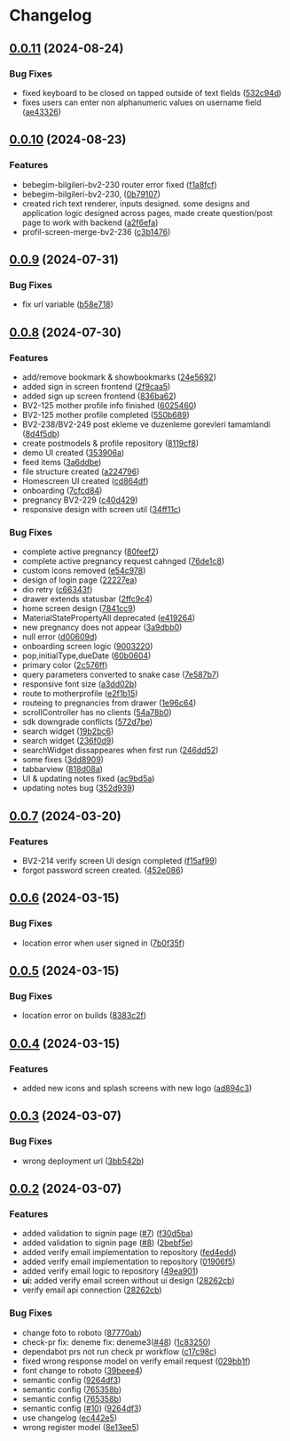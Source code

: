 # Changelog

## [0.0.11](https://github.com/av-erencelik/biberon/compare/biberon-v0.0.10...biberon-v0.0.11) (2024-08-24)


### Bug Fixes

* fixed keyboard to be closed on tapped outside of text fields ([532c94d](https://github.com/av-erencelik/biberon/commit/532c94dddc5c617ff2d9bf007df3ce44366e97bd))
* fixes users can enter non alphanumeric values on username field ([ae43326](https://github.com/av-erencelik/biberon/commit/ae433261fabf1a5a7077cdbb1fdcfc323ec52dfd))

## [0.0.10](https://github.com/av-erencelik/biberon/compare/biberon-v0.0.9...biberon-v0.0.10) (2024-08-23)


### Features

* bebegim-bilgileri-bv2-230 router error fixed ([f1a8fcf](https://github.com/av-erencelik/biberon/commit/f1a8fcffed5522e73901a755b25eb4177bc62421))
* bebegim-bilgileri-bv2-230, ([0b79107](https://github.com/av-erencelik/biberon/commit/0b79107703dd414d62ee12d76794dcecf5f3afb7))
* created rich text renderer, inputs designed. some designs and application logic designed across pages, made create question/post page to work with backend ([a2f6efa](https://github.com/av-erencelik/biberon/commit/a2f6efa38c7bc2c10d39fd40e5bacec8c8bb1410))
* profil-screen-merge-bv2-236 ([c3b1476](https://github.com/av-erencelik/biberon/commit/c3b14763beb6d45c8862dcda0b81d319ef604df3))

## [0.0.9](https://github.com/av-erencelik/biberon/compare/biberon-v0.0.8...biberon-v0.0.9) (2024-07-31)


### Bug Fixes

* fix url variable ([b58e718](https://github.com/av-erencelik/biberon/commit/b58e71812a6c19639e5a04d68fea3302e761eed5))

## [0.0.8](https://github.com/av-erencelik/biberon/compare/biberon-v0.0.7...biberon-v0.0.8) (2024-07-30)


### Features

* add/remove bookmark & showbookmarks ([24e5692](https://github.com/av-erencelik/biberon/commit/24e56927e1da36bfd123dfcce042447ee38807fd))
* added sign in screen frontend ([2f9caa5](https://github.com/av-erencelik/biberon/commit/2f9caa57f3dec493edbf24d671f33dbbecbc27b7))
* added sign up screen frontend ([836ba62](https://github.com/av-erencelik/biberon/commit/836ba62c1f11a3f4ae314250c3104d257982c9ba))
* BV2-125  mother profile info finished ([6025460](https://github.com/av-erencelik/biberon/commit/60254609b37b6f83ce365ee4f05e44142a0ffea8))
* BV2-125 mother profile completed ([550b689](https://github.com/av-erencelik/biberon/commit/550b689e73b8ba7d7e428191155b1a2b57bd5610))
* BV2-238/BV2-249 post ekleme ve duzenleme gorevleri tamamlandi ([8d4f5db](https://github.com/av-erencelik/biberon/commit/8d4f5db864b222fb4a8059165dc45aecaab6cfcd))
* create postmodels & profile repository ([8119cf8](https://github.com/av-erencelik/biberon/commit/8119cf87797433f64f4922836c290167a55d5904))
* demo UI created ([353906a](https://github.com/av-erencelik/biberon/commit/353906a02ca5485e51da4486c26da08ce7b6e350))
* feed items ([3a6ddbe](https://github.com/av-erencelik/biberon/commit/3a6ddbec3d3f546b4ef503feef2ba231ba493e68))
* file structure created ([a224796](https://github.com/av-erencelik/biberon/commit/a22479672ef99aad2e324e27f63bdf908ead3028))
* Homescreen UI created ([cd864df](https://github.com/av-erencelik/biberon/commit/cd864dfdae30e4c1f4ea3dcb5f7b0c90f3de2292))
* onboarding ([7cfcd84](https://github.com/av-erencelik/biberon/commit/7cfcd84efcd7dc7f2e82866ea1ec49076ad39ebc))
* pregnancy BV2-229 ([c40d429](https://github.com/av-erencelik/biberon/commit/c40d4296023935723d81400da3f6366e204d7b7b))
* responsive design with screen util ([34ff11c](https://github.com/av-erencelik/biberon/commit/34ff11c26c49698e5c1cd99f651556ab341ff59f))


### Bug Fixes

* complete active pregnancy ([80feef2](https://github.com/av-erencelik/biberon/commit/80feef2e1c060f097d005dd79bba26df558000c9))
* complete active pregnancy request cahnged ([76de1c8](https://github.com/av-erencelik/biberon/commit/76de1c8d028658753c28dafe385e368d3ac2a78a))
* custom icons removed ([e54c978](https://github.com/av-erencelik/biberon/commit/e54c978c5238b755e78a65e7fcb29a4549083954))
* design of login page ([22227ea](https://github.com/av-erencelik/biberon/commit/22227ea3811a83ba6b830ded7b24bf115f073450))
* dio retry ([c66343f](https://github.com/av-erencelik/biberon/commit/c66343fec8c2c3704a5a3027febc32acb77e6e69))
* drawer extends statusbar ([2ffc9c4](https://github.com/av-erencelik/biberon/commit/2ffc9c4f0e08122aff112cf8cc8a83938e0051b8))
* home screen design ([7841cc9](https://github.com/av-erencelik/biberon/commit/7841cc97a4aa09c3ba1c31dc2781a9c53bec7f33))
* MaterialStatePropertyAll deprecated ([e419264](https://github.com/av-erencelik/biberon/commit/e419264e94d1e94a9589b626155d44566262fb26))
* new pregnancy does not appear ([3a9dbb0](https://github.com/av-erencelik/biberon/commit/3a9dbb0668dd1a890029eeb2dcd329a26da7af40))
* null error ([d00609d](https://github.com/av-erencelik/biberon/commit/d00609d295abbf98fefebf3d42bf9d38bebf5811))
* onboarding screen logic ([9003220](https://github.com/av-erencelik/biberon/commit/9003220a0e16598addf64c39bba6f37cc32cb37b))
* pop,initialType,dueDate ([60b0604](https://github.com/av-erencelik/biberon/commit/60b0604a17f644a9741f887d6e07b492af4c00b3))
* primary color ([2c576ff](https://github.com/av-erencelik/biberon/commit/2c576ffbc11771aa36cf5a00c35f3e70a61a0d75))
* query parameters converted to snake case ([7e587b7](https://github.com/av-erencelik/biberon/commit/7e587b77c4289ab2d663089eb05a0ea98490da49))
* responsive font size ([a3dd02b](https://github.com/av-erencelik/biberon/commit/a3dd02bbb280cdd01baa0688b2aa395e4d4401d9))
* route to motherprofile ([e2f1b15](https://github.com/av-erencelik/biberon/commit/e2f1b15c649267f114663105bc44ed8e577e5d57))
* routeing to pregnancies from drawer ([1e96c64](https://github.com/av-erencelik/biberon/commit/1e96c64757a19d1d34eb8db5b63ef5228de5c690))
* scrollController has no clients ([54a78b0](https://github.com/av-erencelik/biberon/commit/54a78b0e06c322db6ac3a029838005bcf958f1ee))
* sdk downgrade conflicts ([572d7be](https://github.com/av-erencelik/biberon/commit/572d7be62e0d9cae6d41696f795c9d2440f71303))
* search widget ([19b2bc6](https://github.com/av-erencelik/biberon/commit/19b2bc6d0ffffa3b13a6e8343aa9afd9e6e73095))
* search widget ([236f0d9](https://github.com/av-erencelik/biberon/commit/236f0d9d1e1dfba6e2b5c59ae7ffd0833a34b236))
* searchWidget dissappeares when first run ([246dd52](https://github.com/av-erencelik/biberon/commit/246dd52a5255eb4b89fa9eff796bf9d95d30d532))
* some fixes ([3dd8909](https://github.com/av-erencelik/biberon/commit/3dd8909c3fe90a9f8f792326b7dea669607694e5))
* tabbarview ([818d08a](https://github.com/av-erencelik/biberon/commit/818d08a143daa4f66fa740b1065e8921ee1fc1bc))
* UI & updating notes fixed ([ac9bd5a](https://github.com/av-erencelik/biberon/commit/ac9bd5a530fd2711f03148ece9fc4a9825096d1e))
* updating notes bug ([352d939](https://github.com/av-erencelik/biberon/commit/352d9396f9cc4cea12d77cf4747ca927eab05742))

## [0.0.7](https://github.com/av-erencelik/biberon/compare/biberon-v0.0.6...biberon-v0.0.7) (2024-03-20)


### Features

* BV2-214 verify screen UI design completed ([f15af99](https://github.com/av-erencelik/biberon/commit/f15af996954ed6c522c4a7c91ec4bf00f1afcd15))
* forgot password screen created. ([452e086](https://github.com/av-erencelik/biberon/commit/452e0865494e27e2ed14315bbb7f1412abcbdd3c))

## [0.0.6](https://github.com/av-erencelik/biberon/compare/biberon-v0.0.5...biberon-v0.0.6) (2024-03-15)


### Bug Fixes

* location error when user signed in ([7b0f35f](https://github.com/av-erencelik/biberon/commit/7b0f35f5d9c4fe5060fbb3e5f45c1b21af50ec9c))

## [0.0.5](https://github.com/av-erencelik/biberon/compare/biberon-v0.0.4...biberon-v0.0.5) (2024-03-15)


### Bug Fixes

* location error on builds ([8383c2f](https://github.com/av-erencelik/biberon/commit/8383c2fc1025eeef258a6562092376a5a05ae623))

## [0.0.4](https://github.com/av-erencelik/biberon/compare/biberon-v0.0.3...biberon-v0.0.4) (2024-03-15)


### Features

* added new icons and splash screens with new logo ([ad894c3](https://github.com/av-erencelik/biberon/commit/ad894c39ae2a341f8f20060b21b69de3c407ad7d))

## [0.0.3](https://github.com/av-erencelik/biberon/compare/biberon-v0.0.2...biberon-v0.0.3) (2024-03-07)


### Bug Fixes

* wrong deployment url ([3bb542b](https://github.com/av-erencelik/biberon/commit/3bb542b95eb5eb90ab8dd23ebb7d1c9ee41093dd))

## [0.0.2](https://github.com/av-erencelik/biberon/compare/biberon-v0.0.1...biberon-v0.0.2) (2024-03-07)


### Features

* added validation to signin page ([#7](https://github.com/av-erencelik/biberon/issues/7)) ([f30d5ba](https://github.com/av-erencelik/biberon/commit/f30d5ba5e20701c6772bd660b89996d8942cf5e2))
* added validation to signin page ([#8](https://github.com/av-erencelik/biberon/issues/8)) ([2bebf5e](https://github.com/av-erencelik/biberon/commit/2bebf5ed3cdf611e131de8964ea1cb28653c5cd2))
* added verify email implementation to repository ([fed4edd](https://github.com/av-erencelik/biberon/commit/fed4eddb7038e4d523cc684b555f31b81e7efb29))
* added verify email implementation to repository ([01906f5](https://github.com/av-erencelik/biberon/commit/01906f5b2115dfa681c255c067a2f6dfa0f8ccdc))
* added verify email logic to repository ([49ea901](https://github.com/av-erencelik/biberon/commit/49ea9015cf4f4b5339e2010d24d33d2623d04157))
* **ui:** added verify email screen without ui design ([28262cb](https://github.com/av-erencelik/biberon/commit/28262cb0793255775b053ec8ac507e3f12bae042))
* verify email api connection ([28262cb](https://github.com/av-erencelik/biberon/commit/28262cb0793255775b053ec8ac507e3f12bae042))


### Bug Fixes

* change foto to roboto ([87770ab](https://github.com/av-erencelik/biberon/commit/87770ab69cf527bc88fa015c07334a157a65608a))
* check-pr  fix: deneme fix: deneme3([#48](https://github.com/av-erencelik/biberon/issues/48)) ([1c83250](https://github.com/av-erencelik/biberon/commit/1c8325014c7b7c9db8b49430067c6c0737198040))
* dependabot prs not run check pr workflow ([c17c98c](https://github.com/av-erencelik/biberon/commit/c17c98ce696b71867e8fdb09b506592538793310))
* fixed wrong response model on verify email request ([029bb1f](https://github.com/av-erencelik/biberon/commit/029bb1f2266ade31da4d97c1029fe100203933bd))
* font change to roboto ([39beee4](https://github.com/av-erencelik/biberon/commit/39beee4764de840516a32934287272ed1150bf0b))
* semantic config ([9264df3](https://github.com/av-erencelik/biberon/commit/9264df3291e80c66dece685932e1b49b83f257c9))
* semantic config ([765358b](https://github.com/av-erencelik/biberon/commit/765358bfe9e725f9101c4c0aceb4d0c621090e70))
* semantic config ([765358b](https://github.com/av-erencelik/biberon/commit/765358bfe9e725f9101c4c0aceb4d0c621090e70))
* semantic config ([#10](https://github.com/av-erencelik/biberon/issues/10)) ([9264df3](https://github.com/av-erencelik/biberon/commit/9264df3291e80c66dece685932e1b49b83f257c9))
* use changelog ([ec442e5](https://github.com/av-erencelik/biberon/commit/ec442e567448cf3d3edacfb0c2f8fc9de29427b0))
* wrong register model ([8e13ee5](https://github.com/av-erencelik/biberon/commit/8e13ee57b959a06ff62e9fae585d3f17cfe78d64))
